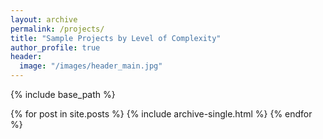 ```yaml
---
layout: archive
permalink: /projects/
title: "Sample Projects by Level of Complexity"
author_profile: true
header:
  image: "/images/header_main.jpg"
---
```


{% include base_path %}

{% for post in site.posts %}
  {% include archive-single.html %}
{% endfor %}
